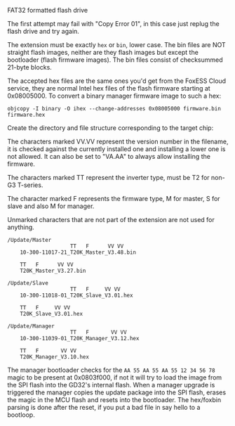 FAT32 formatted flash drive

The first attempt may fail with "Copy Error 01", in this case just replug the flash drive and try again.

The extension must be exactly `hex` or `bin`, lower case. The bin files are NOT straight flash images, neither are they flash images but except the bootloader (flash firmware images). The bin files consist of checksummed 21-byte blocks.

The accepted hex files are the same ones you'd get from the FoxESS Cloud service, they are normal Intel hex files of the flash firmware starting at 0x08005000. To convert a binary manager firmware image to such a hex:

```
objcopy -I binary -O ihex --change-addresses 0x08005000 firmware.bin firmware.hex
```

Create the directory and file structure corresponding to the target chip:

The characters marked VV.VV represent the version number in the filename, it is checked against the currently installed one and installing a lower one is not allowed. It can also be set to "VA.AA" to always allow installing the firmware.

The characters marked TT represent the inverter type, must be T2 for non-G3 T-series.

The character marked F represents the firmware type, M for master, S for slave and also M for manager.

Unmarked characters that are not part of the extension are not used for anything.

```
/Update/Master
	                TT   F      VV VV
	10-300-11017-21_T20K_Master_V3.48.bin

	TT   F      VV VV
	T20K_Master_V3.27.bin

/Update/Slave
	                TT   F     VV VV
	10-300-11018-01_T20K_Slave_V3.01.hex

	TT   F     VV VV
	T20K_Slave_V3.01.hex

/Update/Manager
	                TT   F       VV VV
	10-300-11039-01_T20K_Manager_V3.12.hex

	TT   F       VV VV
	T20K_Manager_V3.10.hex
```

The manager bootloader checks for the `AA 55 AA 55 AA 55 12 34 56 78` magic to be present at 0x0803f000, if not it will try to load the image from the SPI flash into the GD32's internal flash. When a manager upgrade is triggered the manager copies the update package into the SPI flash, erases the magic in the MCU flash and resets into the bootloader. The hex/foxbin parsing is done after the reset, if you put a bad file in say hello to a bootloop.

